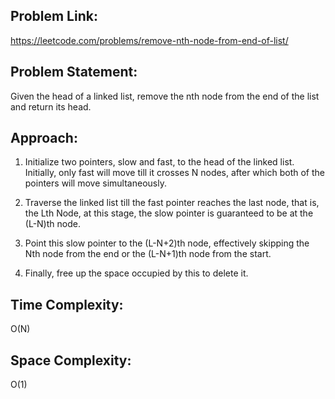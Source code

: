 ## Problem Link:
https://leetcode.com/problems/remove-nth-node-from-end-of-list/

## Problem Statement:
Given the head of a linked list, remove the nth node from the end of the list and return its head.

## Approach:
1. Initialize two pointers, slow and fast, to the head of the linked list. Initially, only fast will move till it crosses N nodes, after which both of the pointers will move simultaneously.

2. Traverse the linked list till the fast pointer reaches the last node, that is, the Lth Node, at this stage, the slow pointer is guaranteed to be at the (L-N)th node.


3. Point this slow pointer to the (L-N+2)th node, effectively skipping the Nth node from the end or the (L-N+1)th node from the start.


4. Finally, free up the space occupied by this to delete it.

## Time Complexity:
O(N)

## Space Complexity:
O(1)
